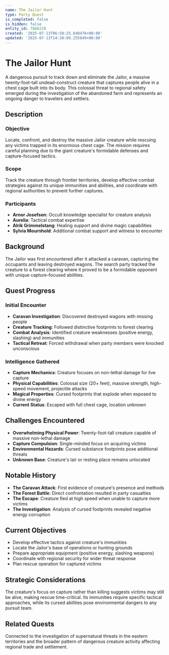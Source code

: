 ```yaml
---
name: The Jailor Hunt
type: Party Quest
is_completed: false
is_hidden: false
entity_id: 7888228
created: '2025-07-13T06:58:25.640476+00:00'
updated: '2025-07-13T14:30:09.255849+00:00'
---
```


# The Jailor Hunt

A dangerous pursuit to track down and eliminate the Jailor, a massive twenty-foot-tall undead-construct creature that captures people alive in a chest cage built into its body. This colossal threat to regional safety emerged during the investigation of the abandoned farm and represents an ongoing danger to travelers and settlers.

## Description

### Objective

Locate, confront, and destroy the massive Jailor creature while rescuing any victims trapped in its enormous chest cage. The mission requires careful planning due to the giant creature's formidable defenses and capture-focused tactics.

### Scope

Track the creature through frontier territories, develop effective combat strategies against its unique immunities and abilities, and coordinate with regional authorities to prevent further captures.

### Participants

- **Arnor Josefson**: Occult knowledge specialist for creature analysis
- **Aurelia**: Tactical combat expertise
- **Alrik Grimmelstang**: Healing support and divine magic capabilities
- **Sylvia Mournhold**: Additional combat support and witness to encounter

## Background

The Jailor was first encountered after it attacked a caravan, capturing the occupants and leaving destroyed wagons. The search party tracked the creature to a forest clearing where it proved to be a formidable opponent with unique capture-focused abilities.

## Quest Progress

### Initial Encounter
- **Caravan Investigation**: Discovered destroyed wagons with missing people
- **Creature Tracking**: Followed distinctive footprints to forest clearing
- **Combat Analysis**: Identified creature weaknesses (positive energy, slashing) and immunities
- **Tactical Retreat**: Forced withdrawal when party members were knocked unconscious

### Intelligence Gathered
- **Capture Mechanics**: Creature focuses on non-lethal damage for live capture
- **Physical Capabilities**: Colossal size (20+ feet), massive strength, high-speed movement, projectile attacks
- **Magical Properties**: Cursed footprints that explode when exposed to divine energy
- **Current Status**: Escaped with full chest cage, location unknown

## Challenges Encountered

- **Overwhelming Physical Power**: Twenty-foot-tall creature capable of massive non-lethal damage
- **Capture Compulsion**: Single-minded focus on acquiring victims
- **Environmental Hazards**: Cursed substance footprints pose additional threats
- **Unknown Base**: Creature's lair or resting place remains unlocated

## Notable History

- **The Caravan Attack**: First evidence of creature's presence and methods
- **The Forest Battle**: Direct confrontation resulted in party casualties
- **The Escape**: Creature fled at high speed when unable to capture more victims
- **The Investigation**: Analysis of cursed footprints revealed negative energy corruption

## Current Objectives

- Develop effective tactics against creature's immunities
- Locate the Jailor's base of operations or hunting grounds
- Prepare appropriate equipment (positive energy, slashing weapons)
- Coordinate with regional security for wider threat response
- Plan rescue operation for captured victims

## Strategic Considerations

The creature's focus on capture rather than killing suggests victims may still be alive, making rescue time-critical. Its immunities require specific tactical approaches, while its cursed abilities pose environmental dangers to any pursuit team.

## Related Quests

Connected to the investigation of supernatural threats in the eastern territories and the broader pattern of dangerous creature activity affecting regional trade and settlement.